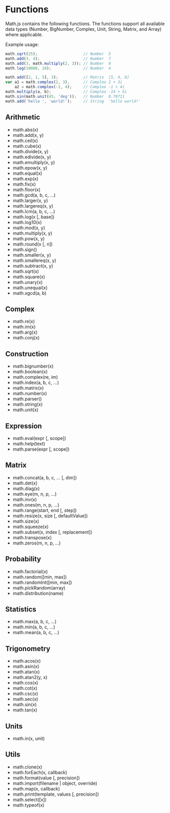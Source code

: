 # Functions

Math.js contains the following functions. The functions support all available
data types (Number, BigNumber, Complex, Unit, String, Matrix, and Array) where
applicable.

Example usage:

```js
math.sqrt(25);                    // Number  5
math.add(3, 4);                   // Number  7
math.add(3, math.multiply(2, 3)); // Number  9
math.log(10000, 10);              // Number  4

math.add([2, 1, 5], 3);           // Matrix  [5, 4, 8]
var a1 = math.complex(2, 3),      // Complex 2 + 3i
    a2 = math.complex(-1, 4);     // Complex -1 + 4i
math.multiply(a, b);              // Complex -14 + 5i
math.sin(math.unit(45, 'deg'));   // Number  0.70711
math.add('hello ', 'world!');     // String  'hello world!'
```


## Arithmetic

- math.abs(x)
- math.add(x, y)
- math.ceil(x)
- math.cube(x)
- math.divide(x, y)
- math.edivide(x, y)
- math.emultiply(x, y)
- math.epow(x, y)
- math.equal(x)
- math.exp(x)
- math.fix(x)
- math.floor(x)
- math.gcd(a, b, c, ...)
- math.larger(x, y)
- math.largereq(x, y)
- math.lcm(a, b, c, ...)
- math.log(x [, base])
- math.log10(x)
- math.mod(x, y)
- math.multiply(x, y)
- math.pow(x, y)
- math.round(x [, n])
- math.sign()
- math.smaller(x, y)
- math.smallereq(x, y)
- math.subtract(x, y)
- math.sqrt(x)
- math.square(x)
- math.unary(x)
- math.unequal(x)
- math.xgcd(a, b)

## Complex

- math.re(x)
- math.im(x)
- math.arg(x)
- math.conj(x)

## Construction

- math.bignumber(x)
- math.boolean(x)
- math.complex(re, im)
- math.index(a, b, c, ...)
- math.matrix(x)
- math.number(x)
- math.parser()
- math.string(x)
- math.unit(x)

## Expression

- math.eval(expr [, scope])
- math.help(text)
- math.parse(expr [, scope])

## Matrix

- math.concat(a, b, c, ... [, dim])
- math.det(x)
- math.diag(x)
- math.eye(m, n, p, ...)
- math.inv(x)
- math.ones(m, n, p, ...)
- math.range(start, end [, step])
- math.resize(x, size [, defaultValue])
- math.size(x)
- math.squeeze(x)
- math.subset(x, index [, replacement])
- math.transpose(x)
- math.zeros(m, n, p, ...)

## Probability

- math.factorial(x)
- math.random([min, max])
- math.randomInt([min, max])
- math.pickRandom(array)
- math.distribution(name)

## Statistics

- math.max(a, b, c, ...)
- math.min(a, b, c, ...)
- math.mean(a, b, c, ...)

## Trigonometry

- math.acos(x)
- math.asin(x)
- math.atan(x)
- math.atan2(y, x)
- math.cos(x)
- math.cot(x)
- math.csc(x)
- math.sec(x)
- math.sin(x)
- math.tan(x)

## Units

- math.in(x, unit)

## Utils

- math.clone(x)
- math.forEach(x, callback)
- math.format(value [, precision])
- math.import(filename | object, override)
- math.map(x, callback)
- math.print(template, values [, precision])
- math.select([x])
- math.typeof(x)
